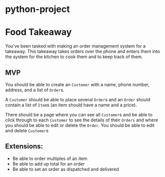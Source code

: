 # python-project

# Food Takeaway

You’ve been tasked with making an order management system for a takeaway. This takeaway takes orders over the phone and enters them into the system for the kitchen to cook them and to keep track of them. 

## MVP

You should be able to create an `Customer` with a name, phone number, address, and a list of `Order`s.

A `Customer` should be able to place several `Order`s and an `Order` should contain a list of `Item`s (an item should have a name and a price).

There should be a page where you can see all `Customer`s and be able to click through to each `Customer` to see the details of their `Orders` and where you should be able to edit or delete the `Order`. You should be able to edit and delete `Customer`s

## Extensions:

- Be able to order multiples of an item
- Be able to add up total for an order
- Be able to set an order as dispatched and delivered